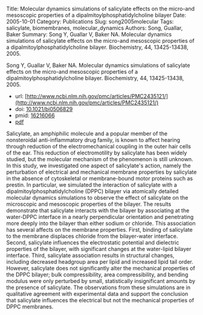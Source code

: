 Title: Molecular dynamics simulations of salicylate effects on the micro-and mesoscopic properties of a dipalmitoylphosphatidylcholine bilayer
Date: 2005-10-01
Category: Publications
Slug: song2005molecular
Tags: salicylate, biomembranes, molecular_dynamics
Authors: Song, Guallar, Baker
Summary: Song Y, Guallar V, Baker NA. Molecular dynamics simulations of salicylate effects on the micro-and mesoscopic properties of a dipalmitoylphosphatidylcholine bilayer. Biochemistry, 44, 13425-13438, 2005. 

Song Y, Guallar V, Baker NA. Molecular dynamics simulations of salicylate effects on the micro-and mesoscopic properties of a dipalmitoylphosphatidylcholine bilayer. Biochemistry, 44, 13425-13438, 2005. 

* url: [http://www.ncbi.nlm.nih.gov/pmc/articles/PMC2435121/](http://www.ncbi.nlm.nih.gov/pmc/articles/PMC2435121/)
* doi: [10.1021/bi0506829](http://dx.doi.org/10.1021/bi0506829)
* pmid: [16216066](http://www.ncbi.nlm.nih.gov/pubmed/16216066)
* [pdf](http://sobolevnrm.github.io/papers/song2005molecular.pdf)

Salicylate, an amphiphilic molecule and a popular member of the nonsteroidal anti-inflammatory drug family, is known to affect hearing through reduction of the electromechanical coupling in the outer hair cells of the ear. This reduction of electromotility by salicylate has been widely studied, but the molecular mechanism of the phenomenon is still unknown. In this study, we investigated one aspect of salicylate's action, namely the perturbation of electrical and mechanical membrane properties by salicylate in the absence of cytoskeletal or membrane-bound motor proteins such as prestin. In particular, we simulated the interaction of salicylate with a dipalmitoylphosphatidylcholine (DPPC) bilayer via atomically detailed molecular dynamics simulations to observe the effect of salicylate on the microscopic and mesoscopic properties of the bilayer. The results demonstrate that salicylate interacts with the bilayer by associating at the water-DPPC interface in a nearly perpendicular orientation and penetrating more deeply into the bilayer than either sodium or chloride. This association has several affects on the membrane properties. First, binding of salicylate to the membrane displaces chloride from the bilayer-water interface. Second, salicylate influences the electrostatic potential and dielectric properties of the bilayer, with significant changes at the water-lipid bilayer interface. Third, salicylate association results in structural changes, including decreased headgroup area per lipid and increased lipid tail order. However, salicylate does not significantly alter the mechanical properties of the DPPC bilayer; bulk compressibility, area compressibility, and bending modulus were only perturbed by small, statistically insignificant amounts by the presence of salicylate. The observations from these simulations are in qualitative agreement with experimental data and support the conclusion that salicylate influences the electrical but not the mechanical properties of DPPC membranes.

